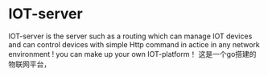 # IOT-server
IOT-server is the server such as a routing which can manage IOT devices and can control devices with simple Http command in actice in any network environment ! you can make up your own IOT-platform！ 这是一个go搭建的物联网平台，
